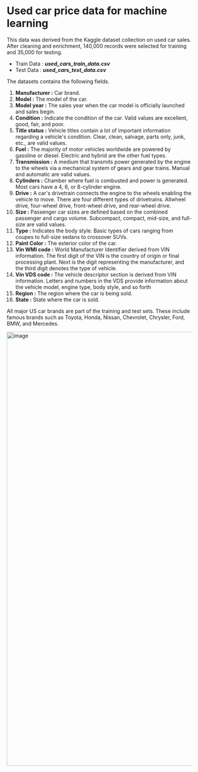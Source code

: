# Used car price data for machine learning


This data was derived from the Kaggle dataset collection on used car sales.
After cleaning and enrichment, 140,000 records were selected for training and 35,000 for testing. 

- Train Data : ***used_cars_train_data.csv***
- Test Data : ***used_cars_test_data.csv***

The datasets contains the following fields.

  1. **Manufacturer :** Car brand.
  2. **Model :** The model of the car.
  3. **Model year :** The sales year when the car model is officially launched and sales begin.
  4. **Condition :** Indicate the condition of the car. Valid values are excellent, good, fair, and poor.
  5. **Title status :** Vehicle titles contain a lot of important information regarding a vehicle's condition. Clear, clean, salvage, parts only, junk, etc., are valid values.
  6. **Fuel :** The majority of motor vehicles worldwide are powered by gasoline or diesel. Electric and hybrid are the other fuel types.
  7. **Transmission :** A medium that transmits power generated by the engine to the wheels via a mechanical system of gears and gear trains. Manual and automatic are valid values.
  8. **Cylinders :** Chamber where fuel is combusted and power is generated. Most cars have a 4, 6, or 8-cylinder engine.
  9. **Drive :** A car's drivetrain connects the engine to the wheels enabling the vehicle to move. There are four different types of drivetrains. Allwheel drive, four-wheel drive, front-wheel drive, and rear-wheel drive.
  10. **Size :** Passenger car sizes are defined based on the combined passenger and cargo volume. Subcompact, compact, mid-size, and full-size are valid values.
  11. **Type :** Indicates the body style. Basic types of cars ranging from coupes to full-size sedans to crossover SUVs.
  12. **Paint Color :** The exterior color of the car.
  13. **Vin WMI code :** World Manufacturer Identifier derived from VIN information. The first digit of the VIN is the country of origin or final processing plant. Next is the digit representing the manufacturer, and the third digit denotes the type of vehicle.
  14. **Vin VDS code :** The vehicle descriptor section is derived from VIN information. Letters and numbers in the VDS provide information about the vehicle model, engine type, body style, and so forth
  15. **Region :** The region where the car is being sold.
  16. **State :** State where the car is sold.

All major US car brands are part of the training and test sets. These include famous brands such as Toyota, Honda, Nissan, Chevrolet, Chrysler, Ford, BMW, and Mercedes.

<img width="1177" alt="image" src="https://user-images.githubusercontent.com/13083748/210287967-cceba4b1-6049-421e-b548-490e4bb14b36.png">
